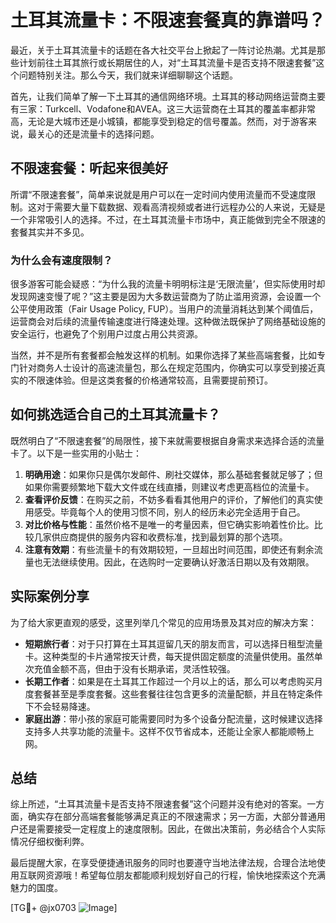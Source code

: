 # 土耳其流量卡：不限速套餐真的靠谱吗？

最近，关于土耳其流量卡的话题在各大社交平台上掀起了一阵讨论热潮。尤其是那些计划前往土耳其旅行或长期居住的人，对“土耳其流量卡是否支持不限速套餐”这个问题特别关注。那么今天，我们就来详细聊聊这个话题。

首先，让我们简单了解一下土耳其的通信网络环境。土耳其的移动网络运营商主要有三家：Turkcell、Vodafone和AVEA。这三大运营商在土耳其的覆盖率都非常高，无论是大城市还是小城镇，都能享受到稳定的信号覆盖。然而，对于游客来说，最关心的还是流量卡的选择问题。

## 不限速套餐：听起来很美好

所谓“不限速套餐”，简单来说就是用户可以在一定时间内使用流量而不受速度限制。这对于需要大量下载数据、观看高清视频或者进行远程办公的人来说，无疑是一个非常吸引人的选择。不过，在土耳其流量卡市场中，真正能做到完全不限速的套餐其实并不多见。

### 为什么会有速度限制？
很多游客可能会疑惑：“为什么我的流量卡明明标注是‘无限流量’，但实际使用时却发现网速变慢了呢？”这主要是因为大多数运营商为了防止滥用资源，会设置一个公平使用政策（Fair Usage Policy, FUP）。当用户的流量消耗达到某个阈值后，运营商会对后续的流量传输速度进行降速处理。这种做法既保护了网络基础设施的安全运行，也避免了个别用户过度占用公共资源。

当然，并不是所有套餐都会触发这样的机制。如果你选择了某些高端套餐，比如专门针对商务人士设计的高速流量包，那么在规定范围内，你确实可以享受到接近真实的不限速体验。但是这类套餐的价格通常较高，且需要提前预订。

## 如何挑选适合自己的土耳其流量卡？
既然明白了“不限速套餐”的局限性，接下来就需要根据自身需求来选择合适的流量卡了。以下是一些实用的小贴士：

1. **明确用途**：如果你只是偶尔发邮件、刷社交媒体，那么基础套餐就足够了；但如果你需要频繁地下载大文件或在线直播，则建议考虑更高档位的流量卡。
2. **查看评价反馈**：在购买之前，不妨多看看其他用户的评价，了解他们的真实使用感受。毕竟每个人的使用习惯不同，别人的经历未必完全适用于自己。
3. **对比价格与性能**：虽然价格不是唯一的考量因素，但它确实影响着性价比。比较几家供应商提供的服务内容和收费标准，找到最划算的那个选项。
4. **注意有效期**：有些流量卡的有效期较短，一旦超出时间范围，即使还有剩余流量也无法继续使用。因此，在选购时一定要确认好激活日期以及有效期限。

## 实际案例分享
为了给大家更直观的感受，这里列举几个常见的应用场景及其对应的解决方案：

- **短期旅行者**：对于只打算在土耳其逗留几天的朋友而言，可以选择日租型流量卡。这种类型的卡片通常按天计费，每天提供固定额度的流量供使用。虽然单次充值金额不高，但由于没有长期承诺，灵活性较强。
- **长期工作者**：如果是在土耳其工作超过一个月以上的话，那么可以考虑购买月度套餐甚至是季度套餐。这些套餐往往包含更多的流量配额，并且在特定条件下不会轻易降速。
- **家庭出游**：带小孩的家庭可能需要同时为多个设备分配流量，这时候建议选择支持多人共享功能的流量卡。这样不仅节省成本，还能让全家人都能顺畅上网。

## 总结
综上所述，“土耳其流量卡是否支持不限速套餐”这个问题并没有绝对的答案。一方面，确实存在部分高端套餐能够满足真正的不限速需求；另一方面，大部分普通用户还是需要接受一定程度上的速度限制。因此，在做出决策前，务必结合个人实际情况仔细权衡利弊。

最后提醒大家，在享受便捷通讯服务的同时也要遵守当地法律法规，合理合法地使用互联网资源哦！希望每位朋友都能顺利规划好自己的行程，愉快地探索这个充满魅力的国度。

[TG💪+ @jx0703 ![Image](https://github.com/user-attachments/assets/dbca1d08-cadb-493c-b0ec-ad6f7a83f270)]